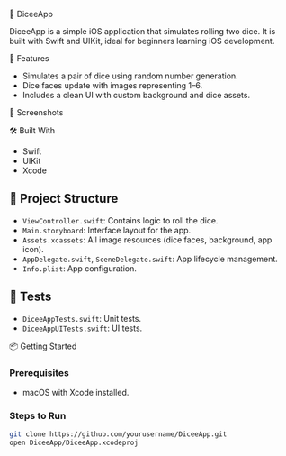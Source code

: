 🎲 DiceeApp

DiceeApp is a simple iOS application that simulates rolling two dice. It is built with Swift and UIKit, ideal for beginners learning iOS development.

🚀 Features
- Simulates a pair of dice using random number generation.
- Dice faces update with images representing 1–6.
- Includes a clean UI with custom background and dice assets.
 
📸 Screenshots

🛠️ Built With
- Swift
- UIKit
- Xcode

## 📂 Project Structure
- `ViewController.swift`: Contains logic to roll the dice.
- `Main.storyboard`: Interface layout for the app.
- `Assets.xcassets`: All image resources (dice faces, background, app icon).
- `AppDelegate.swift`, `SceneDelegate.swift`: App lifecycle management.
- `Info.plist`: App configuration.

## 🧪 Tests
- `DiceeAppTests.swift`: Unit tests.
- `DiceeAppUITests.swift`: UI tests.

📦 Getting Started
### Prerequisites
- macOS with Xcode installed.
### Steps to Run
```bash
git clone https://github.com/yourusername/DiceeApp.git
open DiceeApp/DiceeApp.xcodeproj
